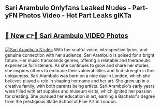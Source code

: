 ## Sari Arambulo Onlyf𝚊ns Le𝚊ked N𝚞des - Part-yFN Photos Video - Hot Part Le𝚊ks glKTa

# <h2><a href="http://ab18478.deff.icu/?id=Sari+Arambulo">🔗 New 👉🔴 Sari Arambulo VIDEO Photos</a></h2>

[![Sari Arambulo N𝚞des](https://i.imgur.com/rIISA9y.gif)](http://ab18478.deff.icu/?id=Sari+Arambulo)
With her soulful voice, introspective lyrics, and genuine connection with her audience, Sari Arambulo is poised for a bright future. Her music transcends genres, offering a relatable and therapeutic experience for listeners. As she continues to grow and share her stories, she inspires others to embrace their vulnerabilities and find strength in their uniqueness. Sari Arambulo was born on a nice day in London, which she believes played a role in shaping her name and her art. She grew up in a creative family, with both parents being artists. Sari Arambulo's early years were filled with art supplies and museum visits, which ignited her passion for creating. She pursued her education in art, earning a Bachelor's degree from the prestigious Slade School of Fine Art in London.
